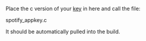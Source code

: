Place the c version of your [key][] in here and call the file:

  spotify_appkey.c

It should be automatically pulled into the build.


[Key]: https://developer.spotify.com/en/libspotify/application-key/
